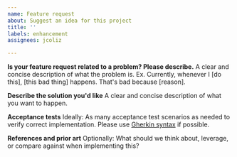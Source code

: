 ```yaml
---
name: Feature request
about: Suggest an idea for this project
title: ''
labels: enhancement
assignees: jcoliz

---
```


**Is your feature request related to a problem? Please describe.**
A clear and concise description of what the problem is. Ex. Currently, whenever I [do this], [this bad thing] happens. That's bad because [reason].

**Describe the solution you'd like**
A clear and concise description of what you want to happen.

**Acceptance tests**
Ideally: As many acceptance test scenarios as needed to verify correct implementation. Please use [Gherkin syntax](https://cucumber.io/docs/gherkin/reference/) if possible.

**References and prior art**
Optionally: What should we think about, leverage, or compare against when implementing this?
